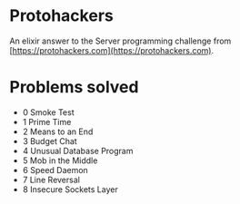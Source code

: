 # Protohackers

An elixir answer to the Server programming challenge from [https://protohackers.com](https://protohackers.com).

# Problems solved

- 0 Smoke Test
- 1 Prime Time
- 2 Means to an End
- 3 Budget Chat
- 4 Unusual Database Program
- 5 Mob in the Middle
- 6 Speed Daemon
- 7 Line Reversal
- 8 Insecure Sockets Layer
